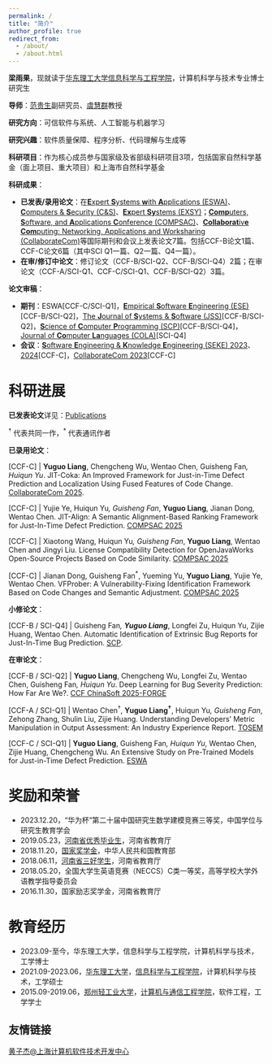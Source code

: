 ```yaml
---
permalink: /
title: "简介"
author_profile: true
redirect_from: 
  - /about/
  - /about.html
---
```


<strong>梁雨果</strong>，现就读于[华东理工大学](https://www.ecust.edu.cn/)[信息科学与工程学院](https://cise.ecust.edu.cn/)，计算机科学与技术专业博士研究生

<strong>导师</strong>：[范贵生](https://faculty.ecust.edu.cn/yjszdjs/list.htm)副研究员、[虞慧群](https://faculty.ecust.edu.cn/cise/yhq/main.htm)教授

<strong>研究方向</strong>：可信软件与系统、人工智能与机器学习

<strong>研究兴趣</strong>：软件质量保障、程序分析、代码理解与生成等

<strong>科研项目</strong>：作为核心成员参与国家级及省部级科研项目3项，包括国家自然科学基金（面上项目、重大项目）和上海市自然科学基金

<strong>科研成果</strong>：
- **已发表/录用论文**：在[**E**xpert **S**ystems **w**ith **A**pplications (ESWA)](https://www.sciencedirect.com/journal/expert-systems-with-applications)、[**C**omputers & **S**ecurity (C&S)](https://www.sciencedirect.com/journal/computers-and-security)、[**Ex**pert **Sy**stems (EXSY)](https://onlinelibrary.wiley.com/journal/14680394)；[**Comp**uters, **S**oftware, and **A**pplications **C**onference (COMPSAC)](https://ieeecompsac.computer.org/2025/)、[**Collaborat**iv**e** **Com**puting: Networking, Applications and Worksharing (CollaborateCom)](https://collaboratecom.eai-conferences.org/2025/)等国际期刊和会议上发表论文7篇。包括CCF-B论文1篇、CCF-C论文6篇（其中SCI Q1一篇、Q2一篇、Q4一篇）。
- **在审/修订中论文**：修订论文（CCF-B/SCI-Q2、CCF-B/SCI-Q4）2篇；在审论文（CCF-A/SCI-Q1、CCF-C/SCI-Q1、CCF-B/SCI-Q2）3篇。

<strong>论文审稿</strong>：
- **期刊**：ESWA[CCF-C/SCI-Q1]，[**E**mpirical **S**oftware **E**ngineering (ESE)](https://link.springer.com/journal/10664)[CCF-B/SCI-Q2]，[The **J**ournal of **S**ystems & **S**oftware (JSS)](https://www.sciencedirect.com/journal/journal-of-systems-and-software)[CCF-B/SCI-Q2]，[**S**cience of **C**omputer **P**rogramming (SCP)](https://www.sciencedirect.com/journal/science-of-computer-programming)[CCF-B/SCI-Q4]，[Journal of **Co**mputer **La**nguages (COLA)](https://www.sciencedirect.com/journal/journal-of-systems-and-software)[SCI-Q4]
- **会议**：[**S**oftware **E**ngineering & **K**nowledge **E**ngineering (SEKE) 2023](https://ksiresearch.org/seke/seke23.html)、[2024](https://ksiresearch.org/seke/seke24.html)[CCF-C]，[CollaborateCom 2023](https://collaboratecom.eai-conferences.org/2023/)[CCF-C]

科研进展
======

<strong>已发表论文</strong>详见：[Publications](https://hugo-liang.github.io/publications/)

<sup>†</sup> 代表共同一作，<sup>*</sup> 代表通讯作者

<strong>已录用论文</strong>：

[CCF-C] | <strong>Yuguo Liang</strong>, Chengcheng Wu, Wentao Chen, Guisheng Fan<sup>*</sup>, Huiqun Yu<sup>*</sup>. JIT-Coka: An Improved Framework for Just-in-Time Defect Prediction and Localization Using Fused Features of Code Change. [CollaborateCom 2025](https://collaboratecom.eai-conferences.org/2025/).

[CCF-C] | Yujie Ye, Huiqun Yu<sup>*</sup>, Guisheng Fan<sup>*</sup>, <strong>Yuguo Liang</strong>, Jianan Dong, Wentao Chen. JIT-Align: A Semantic Alignment-Based Ranking Framework for Just-In-Time Defect Prediction. [COMPSAC 2025](https://ieeecompsac.computer.org/2025/)

[CCF-C] | Xiaotong Wang, Huiqun Yu<sup>*</sup>, Guisheng Fan<sup>*</sup>, <strong>Yuguo Liang</strong>, Wentao Chen and Jingyi Liu. License Compatibility Detection for OpenJavaWorks Open-Source Projects Based on Code Similarity. [COMPSAC 2025](https://ieeecompsac.computer.org/2025/)

[CCF-C] | Jianan Dong, Guisheng Fan<sup>*</sup>, Yueming Yu, <strong>Yuguo Liang</strong>, Yujie Ye,  Wentao Chen. VFProber: A Vulnerability-Fixing Identification Framework Based on Code Changes and Semantic Adjustment. [COMPSAC 2025](https://ieeecompsac.computer.org/2025/)


<strong>小修论文</strong>：

[CCF-B / SCI-Q4] | Guisheng Fan<sup>*</sup>, <strong>Yuguo Liang</strong><sup>*</sup>, Longfei Zu, Huiqun Yu, Zijie Huang, Wentao Chen. Automatic Identification of Extrinsic Bug Reports for Just-In-Time Bug Prediction. [SCP](https://www.sciencedirect.com/journal/science-of-computer-programming).

[//]: # (<strong>大修论文</strong>：)


<strong>在审论文</strong>：

[CCF-B / SCI-Q2] | <strong>Yuguo Liang</strong>, Chengcheng Wu, Longfei Zu, Wentao Chen, Guisheng Fan<sup>*</sup>, Huiqun Yu<sup>*</sup>. Deep Learning for Bug Severity Prediction: How Far Are We?. [CCF ChinaSoft 2025-FORGE](https://chinasoft.ccf.org.cn/#callforpaper/foundation-models-engineering)

[CCF-A / SCI-Q1] | Wentao Chen<sup>†</sup>, <strong>Yuguo Liang<sup>†</sup></strong>, Huiqun Yu<sup>*</sup>, Guisheng Fan<sup>*</sup>, Zehong Zhang, Shulin Liu, Zijie Huang. Understanding Developers’ Metric Manipulation in Output Assessment: An Industry Experience Report. [TOSEM](https://dl.acm.org/journal/tosem)

[CCF-C / SCI-Q1] | <strong>Yuguo Liang</strong>, Guisheng Fan<sup>*</sup>, Huiqun Yu<sup>*</sup>, Wentao Chen, Zijie Huang, Chengcheng Wu. An Extensive Study on Pre-Trained Models for Just-in-Time Defect Prediction. [ESWA](https://www.sciencedirect.com/journal/expert-systems-with-applications)

奖励和荣誉
======
- 2023.12.20，“华为杯”第二十届中国研究生数学建模竞赛三等奖，中国学位与研究生教育学会
- 2019.05.23，[河南省优秀毕业生](https://jyt.henan.gov.cn/2019/05-23/1658384.html)，河南省教育厅
- 2018.11.20，[国家奖学金](http://www.moe.gov.cn/srcsite/A05/s7505/201811/t20181114_354826.html)，中华人民共和国教育部
- 2018.06.11，[河南省三好学生](https://jyt.henan.gov.cn/2018/06-11/1604388.html)，河南省教育厅
- 2018.05.20，全国大学生英语竞赛（NECCS）C类一等奖，高等学校大学外语教学指导委员会
- 2016.11.30，国家励志奖学金，河南省教育厅


教育经历
======
- 2023.09-至今，华东理工大学，信息科学与工程学院，计算机科学与技术，工学博士
- 2021.09-2023.06，[华东理工大学](https://www.ecust.edu.cn/)，[信息科学与工程学院](https://cise.ecust.edu.cn/)，计算机科学与技术，工学硕士
- 2015.09-2019.06，[郑州轻工业大学](https://www.zzuli.edu.cn/)，[计算机与通信工程学院](https://cs.zzuli.edu.cn/)，软件工程，工学学士

友情链接
------
[黄子杰@上海计算机软件技术开发中心](https://huang.zj.cn/index.html)
